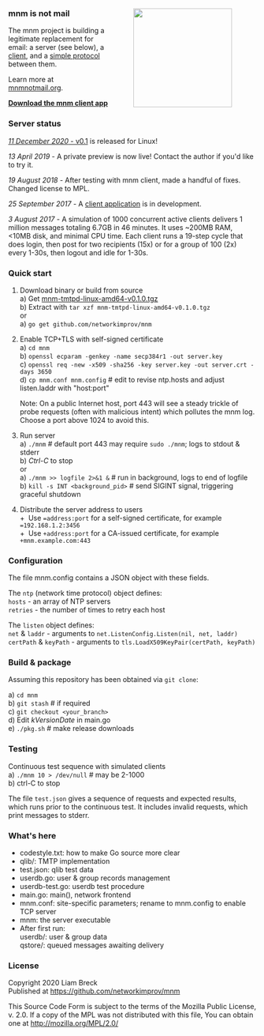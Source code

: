 ### mnm is not mail[<img width="200" hspace="50" align="right" src="https://user-images.githubusercontent.com/458838/65545951-535f6980-decb-11e9-8f46-6122198097b0.png">](https://mnmnotmail.org)

The mnm project is building a legitimate replacement for email: 
a server (see below), 
a [client](https://github.com/networkimprov/mnm-hammer), and 
a [simple protocol](Protocol.md) between them.

Learn more at [mnmnotmail.org](https://mnmnotmail.org). 

[**Download the mnm client app**](https://mnmnotmail.org/#quick-start) 


### Server status

[_11 December 2020_ - v0.1](https://github.com/networkimprov/mnm/releases/latest)
is released for Linux! 

_13 April 2019_ -
A private preview is now live! Contact the author if you'd like to try it.

_19 August 2018_ -
After testing with mnm client, made a handful of fixes. Changed license to MPL.

_25 September 2017_ -
A [client application](https://github.com/networkimprov/mnm-hammer) is in development.

_3 August 2017_ -
A simulation of 1000 concurrent active clients 
delivers 1 million messages totaling 6.7GB in 46 minutes. 
It uses ~200MB RAM, <10MB disk, and minimal CPU time. 
Each client runs a 19-step cycle that does login, then post for two recipients (15x) 
or for a group of 100 (2x) every 1-30s, then logout and idle for 1-30s. 


### Quick start

1. Download binary or build from source  
a) Get [mnm-tmtpd-linux-amd64-v0.1.0.tgz](https://github.com/networkimprov/mnm/releases/download/v0.1.0/mnm-tmtpd-linux-amd64-v0.1.0.tgz)  
b) Extract with `tar xzf mnm-tmtpd-linux-amd64-v0.1.0.tgz`  
or  
a) `go get github.com/networkimprov/mnm`  

1. Enable TCP+TLS with self-signed certificate  
a) `cd mnm`  
b) `openssl ecparam -genkey -name secp384r1 -out server.key`  
c) `openssl req -new -x509 -sha256 -key server.key -out server.crt -days 3650`  
d) `cp mnm.conf mnm.config` # edit to revise ntp.hosts and adjust listen.laddr with "host:port"  

   Note: On a public Internet host, port 443 will see a steady trickle of probe requests 
   (often with malicious intent) which pollutes the mnm log. 
   Choose a port above 1024 to avoid this. 

1. Run server  
a) `./mnm` # default port 443 may require `sudo ./mnm`; logs to stdout & stderr  
b) _Ctrl-C_ to stop  
or  
a) `./mnm >> logfile 2>&1 &` # run in background, logs to end of logfile  
b) `kill -s INT <background_pid>` # send SIGINT signal, triggering graceful shutdown

1. Distribute the server address to users  
+&nbsp; Use `=address:port` for a self-signed certificate, for example `=192.168.1.2:3456`  
+&nbsp; Use `+address:port` for a CA-issued certificate, for example `+mnm.example.com:443`  


### Configuration

The file mnm.config contains a JSON object with these fields.

The `ntp` (network time protocol) object defines:  
`hosts` - an array of NTP servers  
`retries` - the number of times to retry each host  

The `listen` object defines:  
`net` & `laddr` - arguments to `net.ListenConfig.Listen(nil, net, laddr)`  
`certPath` & `keyPath` - arguments to `tls.LoadX509KeyPair(certPath, keyPath)`  


### Build & package

Assuming this repository has been obtained via `git clone`:

a) `cd mnm`  
b) `git stash` # if required  
c) `git checkout <your_branch>`  
d) Edit _kVersionDate_ in main.go  
e) `./pkg.sh` # make release downloads


### Testing

Continuous test sequence with simulated clients  
a) `./mnm 10 > /dev/null` # may be 2-1000  
b) ctrl-C to stop

The file `test.json` gives a sequence of requests and expected results, 
which runs prior to the continuous test. 
It includes invalid requests, which print messages to stderr.


### What's here

- codestyle.txt: how to make Go source more clear
- qlib/: TMTP implementation
- test.json: qlib test data
- userdb.go: user & group records management
- userdb-test.go: userdb test procedure
- main.go: main(), network frontend
- mnm.conf: site-specific parameters; rename to mnm.config to enable TCP server
- mnm: the server executable
- After first run:  
  userdb/: user & group data  
  qstore/: queued messages awaiting delivery


### License

Copyright 2020 Liam Breck  
Published at https://github.com/networkimprov/mnm

This Source Code Form is subject to the terms of the Mozilla Public
License, v. 2.0. If a copy of the MPL was not distributed with this
file, You can obtain one at http://mozilla.org/MPL/2.0/


